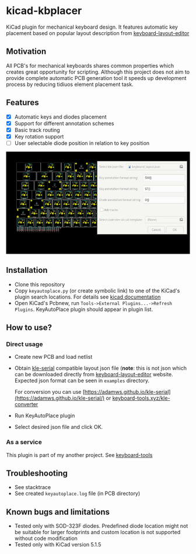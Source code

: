 # kicad-kbplacer

KiCad plugin for mechanical keyboard design. It features automatic key placement
based on popular layout description from [keyboard-layout-editor](http://www.keyboard-layout-editor.com/)

## Motivation

All PCB's for mechanical keyboards shares common properties which creates great
opportunity for scripting. Although this project does not aim to provide
complete automatic PCB generation tool it speeds up development process
by reducing tidiuos element placement task.

## Features

- [x] Automatic keys and diodes placement
- [x] Support for different annotation schemes
- [x] Basic track routing
- [x] Key rotation support
- [ ] User selectable diode position in relation to key position

![demo](demo.gif)

## Installation

- Clone this repository
- Copy `keyautoplace.py` (or create symbolic link) to one of the KiCad's plugin
  search locations. For details see [kicad documentation](https://docs.kicad-pcb.org/doxygen/md_Documentation_development_pcbnew-plugins.html)
- Open KiCad's Pcbnew, run `Tools->External Plugins...->Refresh Plugins`.
  KeyAutoPlace plugin should appear in plugin list.

## How to use?

### Direct usage

- Create new PCB and load netlist
- Obtain [kle-serial](https://github.com/ijprest/kle-serial) compatible layout
  json file (**note**: this is not json which can be downloaded directly from [keyboard-layout-editor](http://www.keyboard-layout-editor.com/)
  website. Expected json format can be seen in `examples` directory.

  For conversion you can use [https://adamws.github.io/kle-serial](https://adamws.github.io/kle-serial/)
  or [keyboard-tools.xyz/kle-converter](http://keyboard-tools.xyz/kle-converter)
- Run KeyAutoPlace plugin
- Select desired json file and click OK.

### As a service

This plugin is part of my another project. See [keyboard-tools](https://github.com/adamws/keyboard-tools)

## Troubleshooting

- See stacktrace
- See created `keyautoplace.log` file (in PCB directory)

## Known bugs and limitations

- Tested only with SOD-323F diodes. Predefined diode location might not be
  suitable for larger footprints and custom location is not supported without
  code modification
- Tested only with KiCad version 5.1.5

